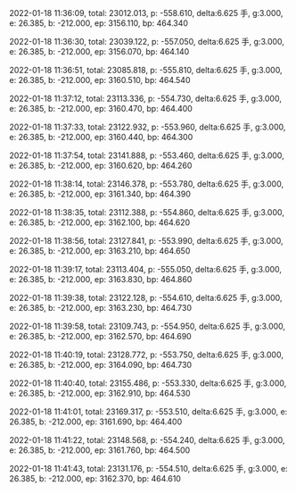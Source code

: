 2022-01-18 11:36:09, total: 23012.013, p: -558.610, delta:6.625 手, g:3.000, e: 26.385, b: -212.000, ep: 3156.110, bp: 464.340

2022-01-18 11:36:30, total: 23039.122, p: -557.050, delta:6.625 手, g:3.000, e: 26.385, b: -212.000, ep: 3156.070, bp: 464.140

2022-01-18 11:36:51, total: 23085.818, p: -555.810, delta:6.625 手, g:3.000, e: 26.385, b: -212.000, ep: 3160.510, bp: 464.540

2022-01-18 11:37:12, total: 23113.336, p: -554.730, delta:6.625 手, g:3.000, e: 26.385, b: -212.000, ep: 3160.470, bp: 464.400

2022-01-18 11:37:33, total: 23122.932, p: -553.960, delta:6.625 手, g:3.000, e: 26.385, b: -212.000, ep: 3160.440, bp: 464.300

2022-01-18 11:37:54, total: 23141.888, p: -553.460, delta:6.625 手, g:3.000, e: 26.385, b: -212.000, ep: 3160.620, bp: 464.260

2022-01-18 11:38:14, total: 23146.378, p: -553.780, delta:6.625 手, g:3.000, e: 26.385, b: -212.000, ep: 3161.340, bp: 464.390

2022-01-18 11:38:35, total: 23112.388, p: -554.860, delta:6.625 手, g:3.000, e: 26.385, b: -212.000, ep: 3162.100, bp: 464.620

2022-01-18 11:38:56, total: 23127.841, p: -553.990, delta:6.625 手, g:3.000, e: 26.385, b: -212.000, ep: 3163.210, bp: 464.650

2022-01-18 11:39:17, total: 23113.404, p: -555.050, delta:6.625 手, g:3.000, e: 26.385, b: -212.000, ep: 3163.830, bp: 464.860

2022-01-18 11:39:38, total: 23122.128, p: -554.610, delta:6.625 手, g:3.000, e: 26.385, b: -212.000, ep: 3163.230, bp: 464.730

2022-01-18 11:39:58, total: 23109.743, p: -554.950, delta:6.625 手, g:3.000, e: 26.385, b: -212.000, ep: 3162.570, bp: 464.690

2022-01-18 11:40:19, total: 23128.772, p: -553.750, delta:6.625 手, g:3.000, e: 26.385, b: -212.000, ep: 3164.090, bp: 464.730

2022-01-18 11:40:40, total: 23155.486, p: -553.330, delta:6.625 手, g:3.000, e: 26.385, b: -212.000, ep: 3162.910, bp: 464.530

2022-01-18 11:41:01, total: 23169.317, p: -553.510, delta:6.625 手, g:3.000, e: 26.385, b: -212.000, ep: 3161.690, bp: 464.400

2022-01-18 11:41:22, total: 23148.568, p: -554.240, delta:6.625 手, g:3.000, e: 26.385, b: -212.000, ep: 3161.760, bp: 464.500

2022-01-18 11:41:43, total: 23131.176, p: -554.510, delta:6.625 手, g:3.000, e: 26.385, b: -212.000, ep: 3162.370, bp: 464.610